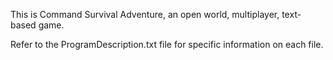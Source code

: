 ﻿This is Command Survival Adventure, an open world, multiplayer, text-based game.

Refer to the ProgramDescription.txt file for specific information on each file.
